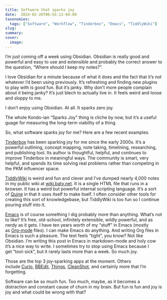 ```yaml
---
title: Software that sparks joy
date:  2024-02-26T06:55:13-04:00
taxonomies:
  tags: ["Software", "Workflow", "Tinderbox", "Emacs", "TiddlyWiki"]
slug: 
summary: 
cover:
  image: 
---
```


I’m just coming off a week using Obsidian. Obsidian is really good and powerful and easy to use and extensible and probably the correct answer to the question, “Where should I keep my notes?”.

I love Obsidian for a minute because of what it does and the fact that it’s not whatever I’d been using previously. It’s refreshing and finding new plugins to play with is good fun. But it’s janky. Why don’t more people complain about it being janky? It’s just blech to actually live in. It feels weird and loose and sloppy to me.

I don’t enjoy using Obsidian. At all. It sparks zero joy.

The whole Kondo-ian “Sparks Joy” thing is cliche by now, but it’s a useful guage for measuring the long-term viability of a thing.

So, what software sparks joy for me? Here are a few recent examples.

[Tinderbox](https://eastgate.com/Tinderbox) has been sparking joy for me since the early 2000s. It’s a powerful outlining, concept mapping, note taking, timelining, researching, and publishing tool. Its author is thoughtful, helpful, and continues to improve Tinderbox in meaningful ways. The community is smart, very helpful, and spends its time solving real problems rather than competing in the PKM influencer space.

[TiddlyWiki](https://tiddlywiki.com/) is weird and fun and clever and I’ve dumped nearly 4,000 notes in my public wiki at [wiki.baty.net](https://wiki.baty.net/). It is a single HTML file that runs in a browser. It has a weird but powerful internal scripting language. It’s a sort of [Quine](https://en.wikipedia.org/wiki/Quine_(computing)) in that it uses itself to make itself. I often consider other tools for creating this sort of knowledgebase, but TiddlyWiki is too fun so I continue pouring stuff into it.

[Emacs](https://www.gnu.org/software/emacs/) is of course something I dig probably more than anything. What’s not to like? It’s free, old-school, infinitely extensible, wildly powerful, and as nerdy as it gets. I have ten years worth of my “stuff” in Emacs (mostly as [Org-mode](https://orgmode.org/) files). I can make Emacs do anything. And writing Org files in Emacs is such a pleasure. The text feels “tight”, you know? Not like Obsidian. I’m writing this post in Emacs in markdown-mode and holy cow it’s a nice way to write. I sometimes try to stop using Emacs because I get “tool-sick”, but it rarely lasts more than a week. So much joy.

Those are the top 3 joy-sparking apps at the moment. Others include [Curio](https://zengobi.com/curio/), [BBEdit](https://www.barebones.com/products/bbedit/index.html), [Things](https://culturedcode.com/things/), [CleanShot](https://cleanshot.com/), and certainly more that I’m forgetting.


Software can be so much fun. Too much, maybe, as it becomes a distraction and constant cause of churn in my brain. But fun is fun and joy is joy and what could be wrong with that?

